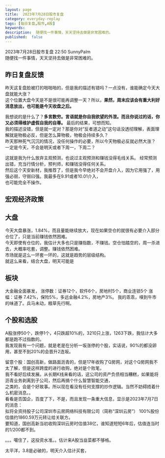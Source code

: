 ```yaml
---
layout: page
title:  2023年7月28日股市复盘
category: everyday-replay
tags: [每日复盘,股市,A股]
keywords:
description:  随便找一件事情，天天坚持去做是非常困难的。
published:  false
---
```


2023年7月28日股市复盘 22:50 SunnyPalm  
随便找一件事情，天天坚持去做是非常困难的。  
## 昨日复盘反馈
昨天这复盘脸被打的啪啪啪的，但是我的描述有错吗？一点没有，谁能确定今天大盘就能大涨？  
这个位置大盘今天是不是很可能再调整一天？所以，**果然，周末应该会有重大利好消息放出，也可能是今天收盘之后。**  

我想说的是什么了？**多言数穷。言语就是你自我欲望的外泄。而且你说过的话，你又必须得维护虚假自我的自尊。** 最后的结果，可想而知。   
我的描述没错，但是就一定对？那是你对“反者道之动”这句话没透彻理解，表面理解就是物极必反，但是怎么算物极，物极会持续多久？  
昨天那种死气沉沉的情况，没任何操作的必要，所以今天物极必反就必然大涨？  
一定是今天，不会是明天或者下周一，下周二？

这就是我为什么放弃主观预测，也说过主观预测和赚钱没得毛线关系。  经常预测出错，充当行情分析，预判师，和赚钱没得任何关系。  
然后这个天安新材，我推荐了，但是我今早绝对不会开盘介入，因为它用强了，用强必弱，守弱曰强。我最多在9.91或者10.01介入，  
也可能完全不操作。

## 宏观经济政策

## 大盘
今天大盘暴涨，1.84%，而且量能继续放大，现在如果空仓的就很有必要介入部分仓位了，只是当前赚钱依然困难。  
今天即使有仓位的，我估计大多也只是赚指数，不赚钱。空仓怕踏空的，周一杀进去，大概率吃套，调整。赚钱依然困难。   
市场就是这么一环套一环的，这就是趋势的层级结构。  
就这么来看，结合大盘，明天可能是
## 板块
大金融全面暴发，
涨停数：证券12个，软件6个，房地村5个，商业连锁5个
涨幅：证券  7.42%，保险5%，多远金融4.2%，房地产3%。
我的乖乖，嗅到牛市的味道了。兵马未动，粮草先行啊。  
## 个股和选股
A股涨停50个，跌停1个，4只跌超10%的，3210只上涨，1263下跌，我估计大多都是跑不过指数的。  
我发现我有一个问题，就是老是在分析一坂涨停的个股，实话说，90%的都没卵用，甚至不到20%的会晋升2连坂。  

留意个股：国创高新，做路面沥青的，但是17年收购了Q房网，对这个Q房网我不太了解，但是这样跨度的进行收购，绝对是个败笔，  
我不看好后续发展。从长期K线来看的话，这公司的资产负债相当糟糕，如果能将沥青业务剥离到子公司，然后再搞个什么智慧智能交通，  
之类的，会是个好故事。所以现在看没有任何支撑的炒作逻辑。当然不妨碍捂着什么机密消息。。  
看看是否国企，百度了下，不是，而且发现一条重大信息，显示是2023年7月7日的消息：  
拟将全资持股子公司深圳市云房网络科技有限公司（简称“深圳云房”） 100%股份估值约1860.59万元转让给关联方。  
要知道，国创高新当初收购深圳云房时估值38亿，谁知道短短6年后，估值连当时的1/200都不到。  

。。。噶住了，这投资水准。。估计来A股当韭菜都不够格。  

太平洋，3.8是必破的，明天介入估计买套，








